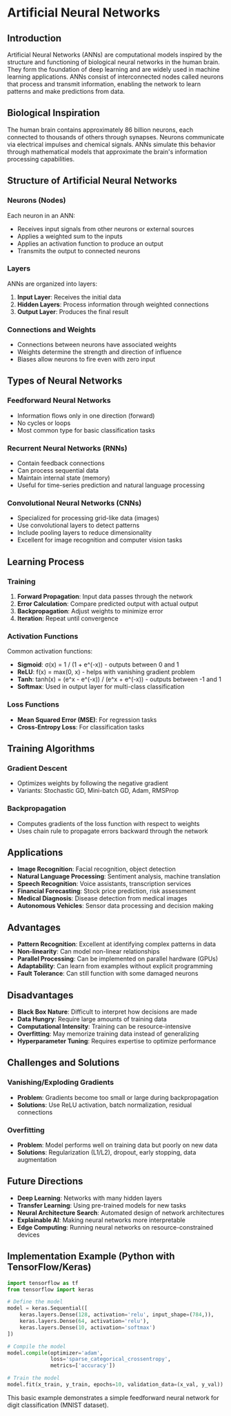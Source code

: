 # Artificial Neural Networks

## Introduction

Artificial Neural Networks (ANNs) are computational models inspired by the structure and functioning of biological neural networks in the human brain. They form the foundation of deep learning and are widely used in machine learning applications. ANNs consist of interconnected nodes called neurons that process and transmit information, enabling the network to learn patterns and make predictions from data.

## Biological Inspiration

The human brain contains approximately 86 billion neurons, each connected to thousands of others through synapses. Neurons communicate via electrical impulses and chemical signals. ANNs simulate this behavior through mathematical models that approximate the brain's information processing capabilities.

## Structure of Artificial Neural Networks

### Neurons (Nodes)

Each neuron in an ANN:
- Receives input signals from other neurons or external sources
- Applies a weighted sum to the inputs
- Applies an activation function to produce an output
- Transmits the output to connected neurons

### Layers

ANNs are organized into layers:

1. **Input Layer**: Receives the initial data
2. **Hidden Layers**: Process information through weighted connections
3. **Output Layer**: Produces the final result

### Connections and Weights

- Connections between neurons have associated weights
- Weights determine the strength and direction of influence
- Biases allow neurons to fire even with zero input

## Types of Neural Networks

### Feedforward Neural Networks

- Information flows only in one direction (forward)
- No cycles or loops
- Most common type for basic classification tasks

### Recurrent Neural Networks (RNNs)

- Contain feedback connections
- Can process sequential data
- Maintain internal state (memory)
- Useful for time-series prediction and natural language processing

### Convolutional Neural Networks (CNNs)

- Specialized for processing grid-like data (images)
- Use convolutional layers to detect patterns
- Include pooling layers to reduce dimensionality
- Excellent for image recognition and computer vision tasks

## Learning Process

### Training

1. **Forward Propagation**: Input data passes through the network
2. **Error Calculation**: Compare predicted output with actual output
3. **Backpropagation**: Adjust weights to minimize error
4. **Iteration**: Repeat until convergence

### Activation Functions

Common activation functions:
- **Sigmoid**: σ(x) = 1 / (1 + e^(-x)) - outputs between 0 and 1
- **ReLU**: f(x) = max(0, x) - helps with vanishing gradient problem
- **Tanh**: tanh(x) = (e^x - e^(-x)) / (e^x + e^(-x)) - outputs between -1 and 1
- **Softmax**: Used in output layer for multi-class classification

### Loss Functions

- **Mean Squared Error (MSE)**: For regression tasks
- **Cross-Entropy Loss**: For classification tasks

## Training Algorithms

### Gradient Descent

- Optimizes weights by following the negative gradient
- Variants: Stochastic GD, Mini-batch GD, Adam, RMSProp

### Backpropagation

- Computes gradients of the loss function with respect to weights
- Uses chain rule to propagate errors backward through the network

## Applications

- **Image Recognition**: Facial recognition, object detection
- **Natural Language Processing**: Sentiment analysis, machine translation
- **Speech Recognition**: Voice assistants, transcription services
- **Financial Forecasting**: Stock price prediction, risk assessment
- **Medical Diagnosis**: Disease detection from medical images
- **Autonomous Vehicles**: Sensor data processing and decision making

## Advantages

- **Pattern Recognition**: Excellent at identifying complex patterns in data
- **Non-linearity**: Can model non-linear relationships
- **Parallel Processing**: Can be implemented on parallel hardware (GPUs)
- **Adaptability**: Can learn from examples without explicit programming
- **Fault Tolerance**: Can still function with some damaged neurons

## Disadvantages

- **Black Box Nature**: Difficult to interpret how decisions are made
- **Data Hungry**: Require large amounts of training data
- **Computational Intensity**: Training can be resource-intensive
- **Overfitting**: May memorize training data instead of generalizing
- **Hyperparameter Tuning**: Requires expertise to optimize performance

## Challenges and Solutions

### Vanishing/Exploding Gradients

- **Problem**: Gradients become too small or large during backpropagation
- **Solutions**: Use ReLU activation, batch normalization, residual connections

### Overfitting

- **Problem**: Model performs well on training data but poorly on new data
- **Solutions**: Regularization (L1/L2), dropout, early stopping, data augmentation

## Future Directions

- **Deep Learning**: Networks with many hidden layers
- **Transfer Learning**: Using pre-trained models for new tasks
- **Neural Architecture Search**: Automated design of network architectures
- **Explainable AI**: Making neural networks more interpretable
- **Edge Computing**: Running neural networks on resource-constrained devices

## Implementation Example (Python with TensorFlow/Keras)

```python
import tensorflow as tf
from tensorflow import keras

# Define the model
model = keras.Sequential([
    keras.layers.Dense(128, activation='relu', input_shape=(784,)),
    keras.layers.Dense(64, activation='relu'),
    keras.layers.Dense(10, activation='softmax')
])

# Compile the model
model.compile(optimizer='adam',
              loss='sparse_categorical_crossentropy',
              metrics=['accuracy'])

# Train the model
model.fit(x_train, y_train, epochs=10, validation_data=(x_val, y_val))
```

This basic example demonstrates a simple feedforward neural network for digit classification (MNIST dataset).